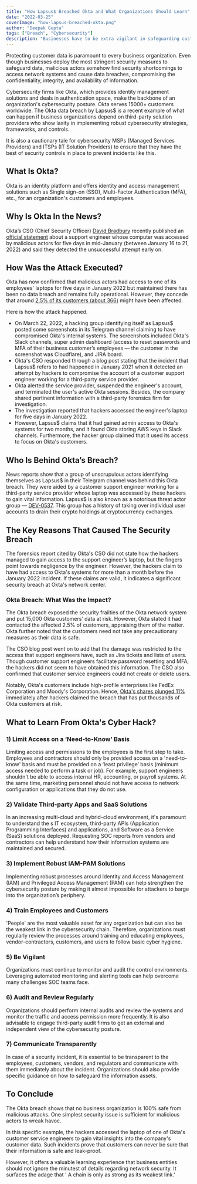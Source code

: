 ```yaml
---
title: "How Lapsus$ Breached Okta and What Organizations Should Learn"
date: "2022-03-25"
coverImage: "how-lapsus-breached-okta.png"
author: "Deepak Gupta"
tags: ["Breach", "Cybersecurity"]
description: "Businesses have to be extra vigilant in safeguarding customer data. Minor mistakes can cause a massive data breach, violating data privacy regulations and attracting penalties from regulatory authorities."
---
```


Protecting customer data is paramount to every business organization. Even though businesses deploy the most stringent security measures to safeguard data, malicious actors somehow find security shortcomings to access network systems and cause data breaches, compromising the confidentiality, integrity, and availability of information.

Cybersecurity firms like Okta, which provides identity management solutions and deals in authentication space, make the backbone of an organization's cybersecurity posture. Okta serves 15000+ customers worldwide. The Okta data breach by Lapsus\$ is a recent example of what can happen if business organizations depend on third-party solution providers who show laxity in implementing robust cybersecurity strategies, frameworks, and controls.

It is also a cautionary tale for cybersecurity MSPs (Managed Services Providers) and ITSPs (IT Solution Providers) to ensure that they have the best of security controls in place to prevent incidents like this.

## What Is Okta?

Okta is an identity platform and offers identity and access management solutions such as Single sign-on (SSO), Multi-Factor Authentication (MFA), etc., for an organization's customers and employees.

## Why Is Okta In the News?

Okta’s CSO (Chief Security Officer) [David Bradbury](https://www.okta.com/blog/2022/03/updated-okta-statement-on-lapsus/) recently published an [official statement](https://sec.okta.com/articles/2022/03/official-okta-statement-lapsus-claims) about a support engineer whose computer was accessed by malicious actors for five days in mid-January (between January 16 to 21, 2022) and said they detected the unsuccessful attempt early on.

## How Was the Attack Executed?

Okta has now confirmed that malicious actors had access to one of its employees' laptops for five days in January 2022 but maintained there has been no data breach and remains fully operational. However, they concede that around [2.5% of its customers (about 366)](https://www.okta.com/blog/2022/03/updated-okta-statement-on-lapsus/) might have been affected.

Here is how the attack happened.

- On March 22, 2022, a hacking group identifying itself as Lapsus\$ posted some screenshots in its Telegram channel claiming to have compromised Okta's internal systems. The screenshots included Okta's Slack channels, super admin dashboard (access to reset passwords and MFA of their business customer’s employees — the customer in the screenshot was Cloudflare), and JIRA board.
- Okta's CSO responded through a blog post stating that the incident that Lapsus\$ refers to had happened in January 2021 when it detected an attempt by hackers to compromise the account of a customer support engineer working for a third-party service provider.
- Okta alerted the service provider, suspended the engineer's account, and terminated the user's active Okta sessions. Besides, the company shared pertinent information with a third-party forensics firm for investigation.
- The investigation reported that hackers accessed the engineer's laptop for five days in January 2022.
- However, Lapsus\$ claims that it had gained admin access to Okta's systems for two months, and it found Okta storing AWS keys in Slack channels. Furthermore, the hacker group claimed that it used its access to focus on Okta's customers.

## Who Is Behind Okta’s Breach?

News reports show that a group of unscrupulous actors identifying themselves as Lapsus$ in their Telegram channel was behind this Okta breach. They were aided by a customer support engineer working for a third-party service provider whose laptop was accessed by these hackers to gain vital information. Lapsus$ is also known as a notorious threat actor group — [DEV-0537](https://www.microsoft.com/security/blog/2022/03/22/dev-0537-criminal-actor-targeting-organizations-for-data-exfiltration-and-destruction/). This group has a history of taking over individual user accounts to drain their crypto holdings at cryptocurrency exchanges.

## The Key Reasons That Caused The Security Breach

The forensics report cited by Okta's CSO did not state how the hackers managed to gain access to the support engineer’s laptop, but the fingers point towards negligence by the engineer. However, the hackers claim to have had access to Okta's systems for more than a month before the January 2022 incident. If these claims are valid, it indicates a significant security breach at Okta's network center.

### Okta Breach: What Was the Impact?

The Okta breach exposed the security frailties of the Okta network system and put 15,000 Okta customers’ data at risk. However, Okta stated it had contacted the affected 2.5% of customers, appraising them of the matter. Okta further noted that the customers need not take any precautionary measures as their data is safe.

The CSO blog post went on to add that the damage was restricted to the access that support engineers have, such as Jira tickets and lists of users. Though customer support engineers facilitate password resetting and MFA, the hackers did not seem to have obtained this information. The CSO also confirmed that customer service engineers could not create or delete users.

Notably, Okta's customers include high-profile enterprises like FedEx Corporation and Moody's Corporation. Hence, [Okta's shares plunged 11%](https://www.reuters.com/technology/okta-says-up-366-customers-have-potentially-been-impacted-by-hacker-attack-2022-03-23/) immediately after hackers claimed the breach that has put thousands of Okta customers at risk.

## What to Learn From Okta's Cyber Hack?

### 1) Limit Access on a ‘Need-to-Know’ Basis

Limiting access and permissions to the employees is the first step to take. Employees and contractors should only be provided access on a 'need-to-know' basis and must be provided on a ‘least privilege’ basis (minimum access needed to perform a task or job). For example, support engineers shouldn't be able to access internal HR, accounting, or payroll systems. At the same time, marketing personnel should not have access to network configuration or applications that they do not use.

### 2) Validate Third-party Apps and SaaS Solutions

In an increasing multi-cloud and hybrid-cloud environment, it's paramount to understand the s IT ecosystem, third-party APIs (Application Programming Interfaces) and applications, and Software as a Service (SaaS) solutions deployed. Requesting SOC reports from vendors and contractors can help understand how their information systems are maintained and secured.

### 3) Implement Robust IAM-PAM Solutions

Implementing robust processes around Identity and Access Management (IAM) and Privileged Access Management (PAM) can help strengthen the cybersecurity posture by making it almost impossible for attackers to barge into the organization’s periphery.

### 4) Train Employees and Customers

'People' are the most valuable asset for any organization but can also be the weakest link in the cybersecurity chain. Therefore, organizations must regularly review the processes around training and educating employees, vendor-contractors, customers, and users to follow basic cyber hygiene.

### 5) Be Vigilant

Organizations must continue to monitor and audit the control environments. Leveraging automated monitoring and alerting tools can help overcome many challenges SOC teams face.

### 6) Audit and Review Regularly

Organizations should perform internal audits and review the systems and monitor the traffic and access permission more frequently. It is also advisable to engage third-party audit firms to get an external and independent view of the cybersecurity posture.

### 7) Communicate Transparently

In case of a security incident, it is essential to be transparent to the employees, customers, vendors, and regulators and communicate with them immediately about the incident. Organizations should also provide specific guidance on how to safeguard the information assets.

## To Conclude

The Okta breach shows that no business organization is 100% safe from malicious attacks. One simplest security issue is sufficient for malicious actors to wreak havoc.

In this specific example, the hackers accessed the laptop of one of Okta's customer service engineers to gain vital insights into the company's customer data. Such incidents prove that customers can never be sure that their information is safe and leak-proof.

However, it offers a valuable learning experience that business entities should not ignore the minutest of details regarding network security. It surfaces the adage that ' A chain is only as strong as its weakest link.'
